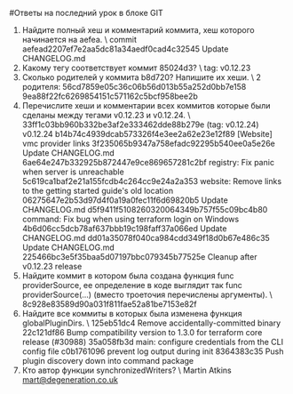 #Ответы на последний урок в блоке GIT
1. Найдите полный хеш и комментарий коммита, хеш которого начинается на aefea.
\\ commit aefead2207ef7e2aa5dc81a34aedf0cad4c32545
Update CHANGELOG.md
2. Какому тегу соответствует коммит 85024d3?
\\ tag: v0.12.23
3. Сколько родителей у коммита b8d720? Напишите их хеши.
\\ 2 родителя:
56cd7859e05c36c06b56d013b55a252d0bb7e158
9ea88f22fc6269854151c571162c5bcf958bee2b
4. Перечислите хеши и комментарии всех коммитов которые были сделаны между тегами v0.12.23 и v0.12.24.
\\ 33ff1c03bb960b332be3af2e333462dde88b279e (tag: v0.12.24) v0.12.24
b14b74c4939dcab573326f4e3ee2a62e23e12f89 [Website] vmc provider links
3f235065b9347a758efadc92295b540ee0a5e26e Update CHANGELOG.md
6ae64e247b332925b872447e9ce869657281c2bf registry: Fix panic when server is unreachable
5c619ca1baf2e21a155fcdb4c264cc9e24a2a353 website: Remove links to the getting started guide's old location
06275647e2b53d97d4f0a19a0fec11f6d69820b5 Update CHANGELOG.md
d5f9411f5108260320064349b757f55c09bc4b80 command: Fix bug when using terraform login on Windows
4b6d06cc5dcb78af637bbb19c198faff37a066ed Update CHANGELOG.md
dd01a35078f040ca984cdd349f18d0b67e486c35 Update CHANGELOG.md
225466bc3e5f35baa5d07197bbc079345b77525e Cleanup after v0.12.23 release
5. Найдите коммит в котором была создана функция func providerSource, ее определение в коде выглядит так func providerSource(...) (вместо троеточия перечислены аргументы).
\\ 8c928e83589d90a031f811fae52a81be7153e82f
6. Найдите все коммиты в которых была изменена функция globalPluginDirs.
\\ 125eb51dc4 Remove accidentally-committed binary
22c121df86 Bump compatibility version to 1.3.0 for terraform core release (#30988)
35a058fb3d main: configure credentials from the CLI config file
c0b1761096 prevent log output during init
8364383c35 Push plugin discovery down into command package
7. Кто автор функции synchronizedWriters?
\\ Martin Atkins <mart@degeneration.co.uk>

